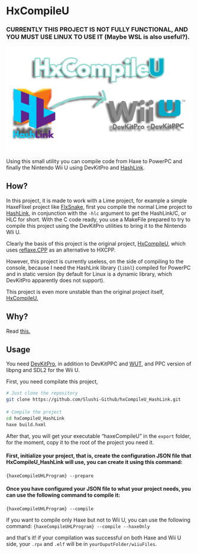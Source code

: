 # HxCompileU

### CURRENTLY THIS PROJECT IS NOT FULLY FUNCTIONAL, AND YOU MUST USE LINUX TO USE IT (Maybe WSL is also useful?).

![mainImage](https://github.com/Slushi-Github/hxCompileU_HashLink/blob/main/docs/readme/MainImage.png)

Using this small utility you can compile code from Haxe to PowerPC and finally the Nintendo Wii U using DevKitPro and [HashLink](https://github.com/HaxeFoundation/hashlink).

## How?
In this project, it is made to work with a Lime project, for example a simple HaxeFlixel project like [FlxSnake](https://haxeflixel.com/demos/FlxSnake), first you compile the normal Lime project to [HashLink](https://github.com/HaxeFoundation/hashlink), in conjunction with the ``-hlc`` argument to get the HashLink/C, or HLC for short. With the C code ready, you use a MakeFile prepared to try to compile this project using the DevKitPro utilities to bring it to the Nintendo WIi U.

Clearly the basis of this project is the original project, [HxCompileU](https://github.com/Slushi-Github/hxCompileU), which uses [reflaxe.CPP](https://github.com/SomeRanDev/reflaxe.CPP) as an alternative to HXCPP.

However, this project is currently useless, on the side of compiling to the console, because I need the HashLink library (``libhl``) compiled for PowerPC and in static version (by default for Linux is a dynamic library, which DevKitPro apparently does not support).

This project is even more unstable than the original project itself, [HxCompileU.](https://github.com/Slushi-Github/hxCompileU)


## Why?
Read [this.](https://github.com/Slushi-Github/hxCompileU?tab=readme-ov-file#why)

## Usage
You need [DevKitPro](https://devkitpro.org/wiki/Getting_Started), in addition to DevKitPPC and [WUT](https://github.com/devkitPro/wut), and PPC version of libpng and SDL2 for the Wii U.

First, you need compilate this project, 

```bash
# Just clone the repository
git clone https://github.com/Slushi-Github/hxCompileU_HashLink.git

# Compile the project
cd hxCompileU_HashLink
haxe build.hxml
```

After that, you will get your executable “haxeCompileU” in the ``export`` folder, for the moment, copy it to the root of the project you need it.

#### First, initialize your project, that is, create the configuration JSON file that HxCompileU_HashLink will use, you can create it using this command:
``{haxeCompileUHLProgram} --prepare``

#### Once you have configured your JSON file to what your project needs, you can use the following command to compile it:
``{haxeCompileUHLProgram} --compile``

If you want to compile only Haxe but not to Wii U, you can use the following command:
``{haxeCompileUHLProgram} --compile --haxeOnly``

and that's it! if your compilation was successful on both Haxe and Wii U side, your ``.rpx`` and ``.elf`` will be in ``yourOuputFolder/wiiuFiles``.